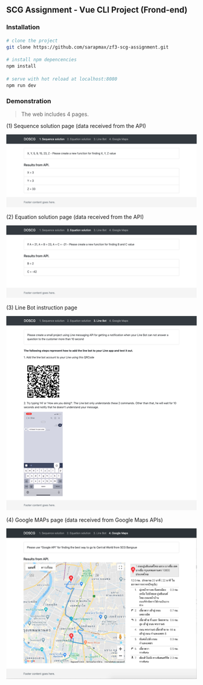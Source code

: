 ## SCG Assignment - Vue CLI Project (Frond-end)

### Installation

``` bash
# clone the project
git clone https://github.com/sarapmax/zf3-scg-assignment.git

# install npm depencencies
npm install

# serve with hot reload at localhost:8080
npm run dev
```

### Demonstration
> The web includes 4 pages.

(1) Sequence solution page (data received from the API)

![page1](./src/assets/screenshots/page1.png)

(2) Equation solution page (data received from the API)

![page2](./src/assets/screenshots/page2.png)

(3) Line Bot instruction page

![page3](./src/assets/screenshots/page3.png)

(4)  Google MAPs page (data received from Google Maps APIs)

![page4](./src/assets/screenshots/page4.png)
